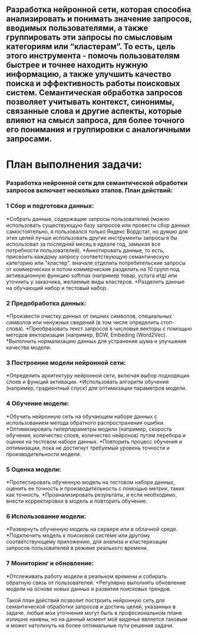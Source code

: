 ## Разработка нейронной сети, которая способна анализировать и понимать значение запросов, вводимых пользователями, а также группировать эти запросы по смысловым категориям или “кластерам”. То есть, цель этого инструмента - помочь пользователям быстрее и точнее находить нужную информацию, а также улучшить качество поиска и эффективность работы поисковых систем. Семантическая обработка запросов позволяет учитывать контекст, синонимы, связанные слова и другие аспекты, которые влияют на смысл запроса, для более точного его понимания и группировки с аналогичными запросами.
# План выполнения задачи: 
### Разработка нейронной сети для семантической обработки запросов включает несколько этапов. План действий:

### 1 Сбор и подготовка данных:

*Собрать данные, содержащие запросы пользователей (можно использовать существующую базу запросов или провести сбор данных самостоятельно, я пользовался только Яндекс Вордстат, но думаю для этих целей лучше использовать другие инструменты запросы я бы использовал за последний месяц в идеале год, замыкая все потребности пользователей).
*Аннотировать данные, то есть, присвоить каждому запросу соответствующую семантическую категорию или "кластер". вначале отделить потребительские запросы от коммерческих и потом коммерческие разделить на 10 групп под активационную функцию softmax (например товар, услуга итд) или уточнить у заказчика, желаемые виды кластеров.
*Разделить данные на обучающий набор и тестовый набор.

### 2 Предобработка данных:

*Произвести очистку данных от лишних символов, специальных символов или ненужных сведений (в том числе определить стоп-слова).
*Преобразовать текст запросов в числовые векторы с помощью методов векторизации (например, BOW, Embeding (Word2Vec).
*Выполнить нормализацию данных для устранения шума и улучшения качества модели.

### 3 Построение модели нейронной сети:

*Определить архитектуру нейронной сети, включая выбор подходящих слоев и функций активации.
*Использовать алгоритм обучения (например, градиентный спуск) для оптимизации параметров модели.

### 4 Обучение модели:

*Обучить нейронную сеть на обучающем наборе данных с использованием метода обратного распространения ошибки.
*Оптимизировать гиперпараметры модели (например, скорость обучения, количество слоев, количество нейронов) путем перебора и оценки на тестовом наборе данных.
*Повторить процесс обучения и оптимизации, пока не достигнут требуемый уровень точности и производительности модели.

### 5 Оценка модели:

*Протестировать обученную модель на тестовом наборе данных, оценить ее точность и производительность с помощью метрик, таких как точность.
*Проанализировать результаты, и если необходимо, внести корректировки в модель и повторить обучение.

### 6 Использование модели:

*Развернуть обученную модель на сервере или в облачной среде.
*Подключить модель к поисковой системе или другому соответствующему приложению, для анализа и кластеризации запросов пользователей в режиме реального времени.

### 7 Мониторинг и обновление:

*Отслеживать работу модели в реальном времени и собирать обратную связь от пользователей.
*Регулярно выполнять обновление модели на основе новых данных и развития поисковых трендов.

Такой план действий позволит построить нейронную сеть для семантической обработки запросов и достичь целей, указанных в задаче. любые мои уточнения могут быть в професиональном плане излишне наивны, но на данный момент моё виденье является таковым и может натолкнуть на более оптимальные пути решения задачи.
